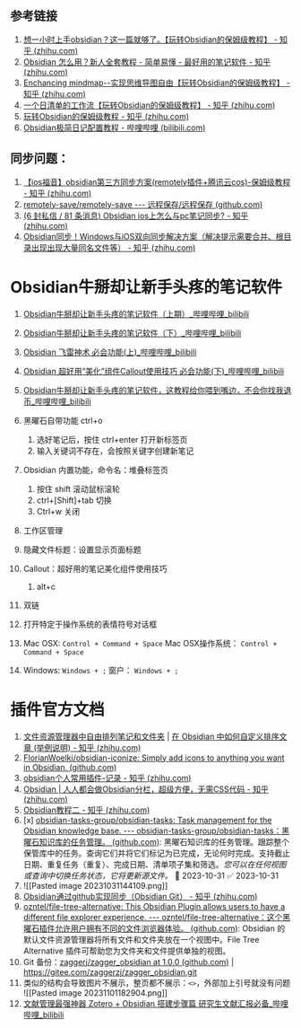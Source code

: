 ## 参考链接
1. [想一小时上手obsidian？这一篇就够了。【玩转Obsidian的保姆级教程】 - 知乎 (zhihu.com)](https://zhuanlan.zhihu.com/p/428519519?utm_id=0)
2. [Obsidian 怎么用？新人全套教程 - 简单易懂 - 最好用的笔记软件 - 知乎 (zhihu.com)](https://zhuanlan.zhihu.com/p/637932708)
3. [Enchancing mindmap--实现思维导图自由【玩转Obsidian的保姆级教程】 - 知乎 (zhihu.com)](https://zhuanlan.zhihu.com/p/404805883)
4. [一个日清单的工作流【玩转Obsidian的保姆级教程】 - 知乎 (zhihu.com)](https://zhuanlan.zhihu.com/p/403675420)
5. [玩转Obsidian的保姆级教程 - 知乎 (zhihu.com)](https://www.zhihu.com/column/c_1413472005866266624)
6. [Obsidian极简日记配置教程 - 哔哩哔哩 (bilibili.com)](https://www.bilibili.com/read/cv21481911/)
## 同步问题：
1. [【ios福音】obsidian第三方同步方案(remotely插件+腾讯云cos)-保姆级教程 - 知乎 (zhihu.com)](https://zhuanlan.zhihu.com/p/479961754?utm_id=0)
2. [remotely-save/remotely-save --- 远程保存/远程保存 (github.com)](https://github.com/remotely-save/remotely-save)
3. [(6 封私信 / 81 条消息) Obsidian ios上怎么与pc笔记同步? - 知乎 (zhihu.com)](https://www.zhihu.com/question/516299429/answer/2945564421)
4. [Obsidian同步！Windows与iOS双向同步解决方案（解决提示需要合并、根目录出现出现大量同名文件等） - 知乎 (zhihu.com)](https://zhuanlan.zhihu.com/p/565999467)
# Obsidian牛掰却让新手头疼的笔记软件
1. [Obsidian牛掰却让新手头疼的笔记软件（上期）_哔哩哔哩_bilibili](https://www.bilibili.com/video/BV1yB4y1o77L/?spm_id_from=333.1007.tianma.5-4-18.click&vd_source=af94dc11f0a1751ebb3c2090844ad9f6)
2. [Obsidian牛掰却让新手头疼的笔记软件（下）_哔哩哔哩_bilibili](https://www.bilibili.com/video/BV1Ay4y1P75j/?spm_id_from=333.999.0.0&vd_source=af94dc11f0a1751ebb3c2090844ad9f6)
3. [Obsidian 飞雷神术 必会功能(上)_哔哩哔哩_bilibili](https://www.bilibili.com/video/BV18M411R7TA/?spm_id_from=333.999.0.0&vd_source=af94dc11f0a1751ebb3c2090844ad9f6)
4. [Obsidian 超好用“美化”组件Callout使用技巧 必会功能(下)_哔哩哔哩_bilibili](https://www.bilibili.com/video/BV1q84y197o7/?spm_id_from=333.999.0.0&vd_source=af94dc11f0a1751ebb3c2090844ad9f6)
5. [Obsidian牛掰却让新手头疼的笔记软件，这教程给你喂到嘴边，不会你找我退币_哔哩哔哩_bilibili](https://www.bilibili.com/video/BV1yN4y1C7qB/?spm_id_from=333.999.0.0&vd_source=af94dc11f0a1751ebb3c2090844ad9f6)
6. 黑曜石自带功能 ctrl+o
   1. 选好笔记后，按住 ctrl+enter 打开新标签页
   2. 输入关键词不存在，会按照关键字创建新笔记
7. Obsidian 内置功能，命令名：堆叠标签页
	1. 按住 shift 滚动鼠标滚轮
	2. ctrl+[Shift]+tab 切换
	3. Ctrl+w 关闭
8. 工作区管理
9. 隐藏文件标题：设置显示页面标题
10. Callout：超好用的笔记美化组件使用技巧
	1. alt+c
11. 双链
12. 打开特定于操作系统的表情符号对话框

1. Mac OSX: `Control + Command + Space` Mac OSX操作系统： `Control + Command + Space`
2. Windows: `Windows + ;` 窗户： `Windows + ;`

# 插件官方文档
1. [文件资源管理器中自由排列笔记和文件夹](https://github.com/SebastianMC/obsidian-custom-sort) | [在 Obsidian 中如何自定义排序文章 (举例说明) - 知乎 (zhihu.com)](https://zhuanlan.zhihu.com/p/642182881?)
2. [FlorianWoelki/obsidian-iconize: Simply add icons to anything you want in Obsidian. (github.com)](https://github.com/FlorianWoelki/obsidian-iconize)
3. [obsidian个人常用插件-记录 - 知乎 (zhihu.com)](https://zhuanlan.zhihu.com/p/618966265)
4. [Obsidian | 人人都会做Obsidian分栏，超级方便，无需CSS代码 - 知乎 (zhihu.com)](https://zhuanlan.zhihu.com/p/503562540)
5. [Obsidian教程二 - 知乎 (zhihu.com)](https://zhuanlan.zhihu.com/p/492199426?utm_id=0)
6. [x] [obsidian-tasks-group/obsidian-tasks: Task management for the Obsidian knowledge base. --- obsidian-tasks-group/obsidian-tasks：黑曜石知识库的任务管理。 (github.com)](https://github.com/obsidian-tasks-group/obsidian-tasks): 黑曜石知识库的任务管理。跟踪整个保管库中的任务。查询它们并将它们标记为已完成，无论何时完成。支持截止日期、重复任务（重复）、完成日期、清单项子集和筛选。_您可以在任何视图或查询中切换任务状态，它将更新源文件。_ 📅 2023-10-31 ✅ 2023-10-31
7. ![[Pasted image 20231031144109.png]]
8. [Obsidian通过github实现同步（Obsidian Git） - 知乎 (zhihu.com)](https://zhuanlan.zhihu.com/p/657924375)
9. [ozntel/file-tree-alternative: This Obsidian Plugin allows users to have a different file explorer experience. --- ozntel/file-tree-alternative：这个黑曜石插件允许用户拥有不同的文件浏览器体验。 (github.com)](https://github.com/ozntel/file-tree-alternative): Obsidian 的默认文件资源管理器将所有文件和文件夹放在一个视图中。File Tree Alternative 插件可帮助您为文件夹和文件提供单独的视图。
10. Git 备份：[zaggerj/zagger_obsidian at 1.0.0 (github.com)](https://github.com/zaggerj/zagger_obsidian/tree/1.0.0) | https://gitee.com/zaggerzj/zagger_obsidian.git
11. 类似的结构会导致图片不展示，整页都不展示：`<>`，外部加上引号就没有问题 ![[Pasted image 20231101182904.png]]
12. [文献管理最强神器 Zotero + Obsidian 搭建步骤篇 研究生文献汇报必备_哔哩哔哩_bilibili](https://www.bilibili.com/video/BV1Fk4y1376L/?spm_id_from=333.1007.tianma.1-1-1.click&vd_source=af94dc11f0a1751ebb3c2090844ad9f6)